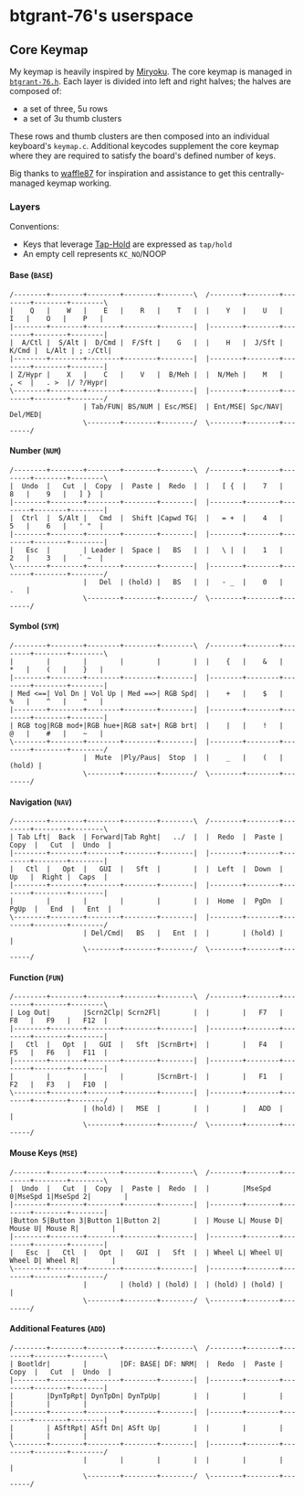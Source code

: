 # btgrant-76's userspace

## Core Keymap 

My keymap is heavily inspired by [Miryoku](https://github.com/manna-harbour/miryoku/). The core keymap is managed in [`btgrant-76.h`](./btgrant-76.h). Each layer is divided into left and right halves; the halves are composed of:

* a set of three, 5u rows
* a set of 3u thumb clusters

These rows and thumb clusters are then composed into an individual keyboard's `keymap.c`. Additional keycodes supplement the core keymap where they are required to satisfy the board's defined number of keys.

Big thanks to [waffle87](https://github.com/waffle87) for inspiration and assistance to get this centrally-managed keymap working.

### Layers

Conventions:

* Keys that leverage [Tap-Hold](https://docs.qmk.fm/#/tap_hold) are expressed as `tap/hold`
* An empty cell represents `KC_NO`/NOOP

#### Base (`BASE`)

```text
/--------+--------+--------+--------+--------\  /--------+--------+--------+--------+--------\
|    Q   |    W   |    E   |    R   |    T   |  |    Y   |    U   |    I   |    O   |    P   |
|--------+--------+--------+--------+--------|  |--------+--------+--------+--------+--------|
|  A/Ctl |  S/Alt |  D/Cmd |  F/Sft |    G   |  |    H   |  J/Sft |  K/Cmd |  L/Alt | ; :/Ctl|
|--------+--------+--------+--------+--------|  |--------+--------+--------+--------+--------|
| Z/Hypr |    X   |    C   |    V   |  B/Meh |  |  N/Meh |    M   |   , <  |   . >  |/ ?/Hypr|
\--------+--------+--------+--------+--------|  |--------+--------+--------+--------+--------/
                  | Tab/FUN| BS/NUM | Esc/MSE|  | Ent/MSE| Spc/NAV| Del/MED|
                  \--------+--------+--------/  \--------+--------+--------/
```

#### Number (`NUM`)

```text
/--------+--------+--------+--------+--------\  /--------+--------+--------+--------+--------\
|  Undo  |   Cut  |  Copy  |  Paste |  Redo  |  |   [ {  |    7   |    8   |    9   |   ] }  |
|--------+--------+--------+--------+--------|  |--------+--------+--------+--------+--------|
|  Ctrl  |  S/Alt |   Cmd  |  Shift |Capwd TG|  |   = +  |    4   |    5   |    6   |   ' "  |
|--------+--------+--------+--------+--------|  |--------+--------+--------+--------+--------|
|   Esc  |        | Leader |  Space |   BS   |  |   \ |  |    1   |    2   |    3   |   ` ~  |
\--------+--------+--------+--------+--------|  |--------+--------+--------+--------+--------/
                  |   Del  | (hold) |   BS   |  |   - _  |    0   |    .   |
                  \--------+--------+--------/  \--------+--------+--------/
```

#### Symbol (`SYM`)

```text
/--------+--------+--------+--------+--------\  /--------+--------+--------+--------+--------\
|        |        |        |        |        |  |    {   |    &   |    *   |    (   |    }   |
|--------+--------+--------+--------+--------|  |--------+--------+--------+--------+--------|
| Med <==| Vol Dn | Vol Up | Med ==>| RGB Spd|  |    +   |    $   |    %   |    ^   |    "   |
|--------+--------+--------+--------+--------|  |--------+--------+--------+--------+--------|
| RGB tog|RGB mod+|RGB hue+|RGB sat+| RGB brt|  |    |   |    !   |    @   |    #   |    ~   |
\--------+--------+--------+--------+--------|  |--------+--------+--------+--------+--------/
                  |  Mute  |Ply/Paus|  Stop  |  |    _   |    (   | (hold) |
                  \--------+--------+--------/  \--------+--------+--------/
```

#### Navigation (`NAV`)

```text
/--------+--------+--------+--------+--------\  /--------+--------+--------+--------+--------\
| Tab Lft|  Back  | Forward|Tab Rght|   ../  |  |  Redo  |  Paste |  Copy  |   Cut  |  Undo  |
|--------+--------+--------+--------+--------|  |--------+--------+--------+--------+--------|
|   Ctl  |   Opt  |   GUI  |   Sft  |        |  |  Left  |  Down  |   Up   |  Right |  Caps  |
|--------+--------+--------+--------+--------|  |--------+--------+--------+--------+--------|
|        |        |        |        |        |  |  Home  |  PgDn  |  PgUp  |   End  |   Ent  |
\--------+--------+--------+--------+--------|  |--------+--------+--------+--------+--------/
                  | Del/Cmd|   BS   |   Ent  |  |        | (hold) |        |
                  \--------+--------+--------/  \--------+--------+--------/
```

#### Function (`FUN`)

```text
/--------+--------+--------+--------+--------\  /--------+--------+--------+--------+--------\
| Log Out|        |Scrn2Clp| Scrn2Fl|        |  |        |   F7   |   F8   |   F9   |   F12  |
|--------+--------+--------+--------+--------|  |--------+--------+--------+--------+--------|
|   Ctl  |   Opt  |   GUI  |   Sft  |ScrnBrt+|  |        |   F4   |   F5   |   F6   |   F11  |
|--------+--------+--------+--------+--------|  |--------+--------+--------+--------+--------|
|        |        |        |        |ScrnBrt-|  |        |   F1   |   F2   |   F3   |   F10  |
\--------+--------+--------+--------+--------|  |--------+--------+--------+--------+--------/
                  | (hold) |   MSE  |        |  |        |   ADD  |        |
                  \--------+--------+--------/  \--------+--------+--------/
```

#### Mouse Keys (`MSE`)

```text
/--------+--------+--------+--------+--------\  /--------+--------+--------+--------+--------\
|  Undo  |   Cut  |  Copy  |  Paste |  Redo  |  |        |MseSpd 0|MseSpd 1|MseSpd 2|        |
|--------+--------+--------+--------+--------|  |--------+--------+--------+--------+--------|
|Button 5|Button 3|Button 1|Button 2|        |  | Mouse L| Mouse D| Mouse U| Mouse R|        |
|--------+--------+--------+--------+--------|  |--------+--------+--------+--------+--------|
|   Esc  |   Ctl  |   Opt  |   GUI  |   Sft  |  | Wheel L| Wheel U| Wheel D| Wheel R|        |
\--------+--------+--------+--------+--------|  |--------+--------+--------+--------+--------/
                  |        | (hold) | (hold) |  | (hold) | (hold) |        |
                  \--------+--------+--------/  \--------+--------+--------/
```

#### Additional Features (`ADD`)

```text
/--------+--------+--------+--------+--------\  /--------+--------+--------+--------+--------\
| Bootldr|        |        |DF: BASE| DF: NRM|  |  Redo  |  Paste |  Copy  |   Cut  |  Undo  |
|--------+--------+--------+--------+--------|  |--------+--------+--------+--------+--------|
|        |DynTpRpt| DynTpDn| DynTpUp|        |  |        |        |        |        |        |
|--------+--------+--------+--------+--------|  |--------+--------+--------+--------+--------|
|        | ASftRpt| ASft Dn| ASft Up|        |  |        |        |        |        |        |
\--------+--------+--------+--------+--------|  |--------+--------+--------+--------+--------/
                  |        |        |        |  |        |        |        |
                  \--------+--------+--------/  \--------+--------+--------/
```

